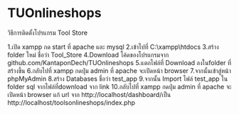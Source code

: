 # TUOnlineshops

วิธีการติดตั้งโปรแกรม Tool Store

1.เปิด xampp กด start ที่ apache และ mysql
2.เข้าไปที่ C:\xampp\htdocs
3.สร้าง folder ใหม่ ชื่อว่า Tool_Store
4.Download โค้ดของโปรแกรมจาก github.com/KantaponDech/TUOnlineshops
5.แตกไฟล์ที่ Download ลงในfolder ที่สร้างขึ้น
6.กลับไปที่ xampp กดปุ่ม admin ที่ apache จะเปิดหน้า browser
7.จากนั้นเข้าสู่หน้า phpMyAdmin
8.สร้าง Databases ชื่อว่า test_app
9.จากนั้น Import ไฟล์ test_app ใน folder sql จากไฟล์ที่download จาก link
10.กลับไปที่ xampp กดปุ่ม admin ที่ apache จะเปิดหน้า browser แก้ url จาก http://localhost/dashboard/เป็น http://localhost/toolsonlineshops/index.php
